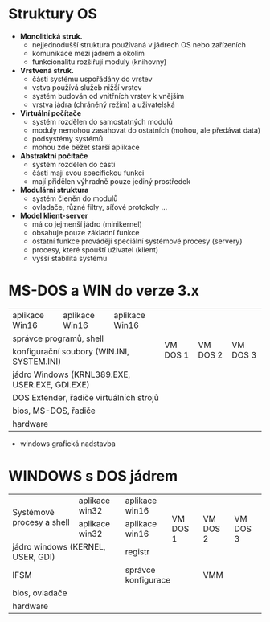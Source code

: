 # Struktury OS
- **Monolitická struk.**
    - nejjednodušší struktura používaná v jádrech OS nebo zařízeních
    - komunikace mezi jádrem a okolím
    - funkcionalitu rozšiřují moduly (knihovny)
- **Vrstvená struk.**
    - části systému uspořádány do vrstev
    - vstva používá služeb nižší vrstev
    - systém budován od vnitřních vrstev k vnějším
    - vrstva jádra (chráněný režim) a uživatelská
- **Virtuální počítače**
    - systém rozdělen do samostatných modulů
    - moduly nemohou zasahovat do ostatních (mohou, ale předávat data)
    - podsystémy systémů
    - mohou zde běžet starší aplikace
- **Abstraktní počítače**
    - systém rozdělen do částí
    - části mají svou specifickou funkci
    - mají přidělen výhradně pouze jediný prostředek
- **Modulární struktura**
    - systém členěn do modulů
    - ovladače, různé filtry, síťové protokoly ...
- **Model klient-server**
    - má co jejmenší jádro (minikernel)
    - obsahuje pouze základní funkce
    - ostatní funkce provádějí speciální systémové procesy (servery)
    - procesy, které spouští uživatel (klient)
    - vyšší stabilita systému
# MS-DOS a WIN do verze 3.x

<table>
  <tr>
    <td>aplikace Win16</td>
    <td>aplikace Win16</td>
    <td>aplikace Win16</td>
    <td rowspan="4">VM DOS 1</td>
    <td rowspan="4">VM DOS 2</td>
    <td rowspan="4">VM DOS 3</td>
  </tr>
  <tr><td colspan="3">správce programů, shell</td></tr>
  <tr><td colspan="3">konfigurační soubory (WIN.INI, SYSTEM.INI)</td></tr>
  <tr><td colspan="3">jádro Windows (KRNL389.EXE, USER.EXE, GDI.EXE)</td></tr>
  <tr><td colspan="6">DOS Extender, řadiče virtuálních strojů</td></tr>
  <tr><td colspan="6">bios, MS-DOS, řadiče</td></tr>
  <tr><td colspan="6">hardware</td></tr>
</table>

- windows grafická nadstavba
# WINDOWS s DOS jádrem 
<table>
    <tr>
        <td rowspan="2">Systémové procesy a shell</td>
        <td>aplikace win32</td>
        <td>aplikace win16</td>
        <td rowspan="3">VM DOS 1</td>
        <td rowspan="3">VM DOS 2</td>
        <td rowspan="3">VM DOS 3</td>
    </tr>
    <tr>
        <td>aplikace win32</td>
        <td>aplikace win16</td>
    </tr>
    <tr>
        <td colspan="2">jádro windows (KERNEL, USER, GDI)</td>
        <td colspan="1">registr</td>
    </tr>
    <tr>
        <td colspan="2">IFSM</td>
        <td colspan="2">správce konfigurace</td>
        <td colspan="2">VMM</td>
    </tr>
    <tr><td colspan="6">bios, ovladače</td></tr>
    <tr><td colspan="6">hardware</td></tr>
</table>
